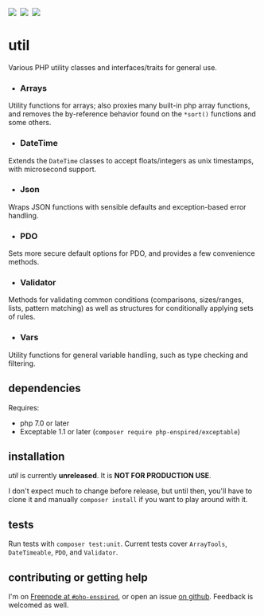 ![](https://img.shields.io/badge/%E2%9A%A0-unreleased-red.svg?colorA=e05d44&colorB=e05d44)  ![](https://img.shields.io/badge/PHP-7.0-blue.svg?colorB=8892BF)  ![](https://img.shields.io/badge/license-GPL_3.0_only-blue.svg)

util
====

Various PHP utility classes and interfaces/traits for general use.

* ### Arrays

Utility functions for arrays; also proxies many built-in php array functions, and removes the by-reference behavior found on the `*sort()` functions and some others.

* ### DateTime

Extends the `DateTime` classes to accept floats/integers as unix timestamps, with microsecond support.

* ### Json

Wraps JSON functions with sensible defaults and exception-based error handling.

* ### PDO

Sets more secure default options for PDO, and provides a few convenience methods.

* ### Validator

Methods for validating common conditions (comparisons, sizes/ranges, lists, pattern matching) as well as structures for conditionally applying sets of rules.

* ### Vars

Utility functions for general variable handling, such as type checking and filtering.

dependencies
------------

Requires:

* php 7.0 or later
* Exceptable 1.1 or later (`composer require php-enspired/exceptable`)

installation
------------

_util_ is currently **unreleased**.  It is **NOT FOR PRODUCTION USE**.

I don't expect much to change before release, but until then, you'll have to clone it and manually `composer install` if you want to play around with it.

tests
-----

Run tests with `composer test:unit`.  Current tests cover `ArrayTools`, `DateTimeable`, `PDO`, and `Validator`.

contributing or getting help
----------------------------

I'm on [Freenode at `#php-enspired`](http://webchat.freenode.net?channels=%23php-enspired&uio=d4), or open an issue [on github](https://github.com/php-enspired/util/issues).  Feedback is welcomed as well.
